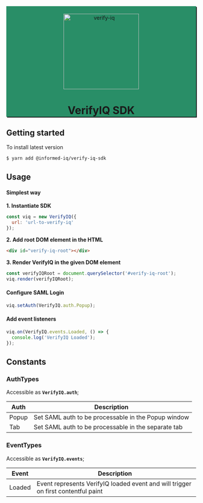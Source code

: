 <div align="center" style="padding: 20px 0 0 0; box-shadow: 2px 2px; background-color: rgb(41, 142, 103);">
  <a href="https://informed.iq/" rel="noopener" target="_blank" >
    <img width="200" src="https://informed.iq/wp-content/uploads/2020/01/logo-informed-white.png" alt="verify-iq">
  </a>
  <h1 align="center">VerifyIQ SDK</h1>
</div>

## Getting started

To install latest version
```sh
$ yarn add @informed-iq/verify-iq-sdk
```


## Usage

#### Simplest way

**1. Instantiate SDK**
```js
const viq = new VerifyIQ({
  url: 'url-to-verify-iq'
});
```

**2. Add root DOM element in the HTML**
```html
<div id="verify-iq-root"></div>
```

**3. Render VerifyIQ in the given DOM element**
```js
const verifyIQRoot = document.querySelector('#verify-iq-root');
viq.render(verifyIQRoot);
```

#### Configure SAML Login
```js
viq.setAuth(VerifyIQ.auth.Popup);
```

#### Add event listeners
```js
viq.on(VerifyIQ.events.Loaded, () => {
  console.log('VerifyIQ Loaded');
});
```

## Constants

### AuthTypes

Accessible as **`VerifyIQ.auth`**;

| Auth | Description |
| ------ | ------ |
| Popup | Set SAML auth to be processable in the Popup window |
| Tab | Set SAML auth to be processable in the separate tab |

### EventTypes

Accessible as **`VerifyIQ.events`**;

| Event | Description |
| ------ | ------ |
| Loaded | Event represents VerifyIQ loaded event and will trigger on first contentful paint |